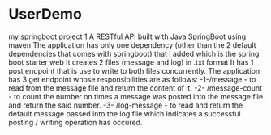 # UserDemo
my springboot project 1
A RESTful API built with Java SpringBoot using maven
The application has only one dependency (other than the 2 default dependencies that comes with springboot) that i added which is the spring boot starter web
It creates 2 files (message and log) in .txt format
It has 1 post endpoint that is use to write to both files concurrently.
The application has 3 get endpoint whose responsibilities are as follows:
-1-/message - to read from the message file and return the content of it.
-2- /message-count - to count the number on times a message was posted into the message file and return the said number.
-3- /log-message - to read and return the default message passed into the log file which indicates a successful posting / writing operation has occured.
